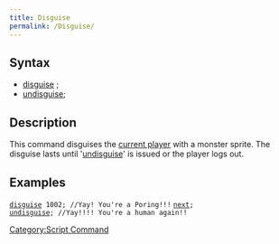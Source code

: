 ```yaml
---
title: Disguise
permalink: /Disguise/
---
```


Syntax
------

-   [disguise](/disguise "wikilink") <Monster ID>;
-   [undisguise](/undisguise "wikilink");

Description
-----------

This command disguises the [current player](/RID "wikilink") with a monster sprite. The disguise lasts until '[undisguise](/undisguise "wikilink")' is issued or the player logs out.

Examples
--------

[`disguise`](/disguise "wikilink")` 1002; //Yay! You're a Poring!!!`
[`next`](/next "wikilink")`;`
[`undisguise`](/undisguise "wikilink")`; //Yay!!!! You're a human again!!`

[Category:Script Command](/Category:Script_Command "wikilink")